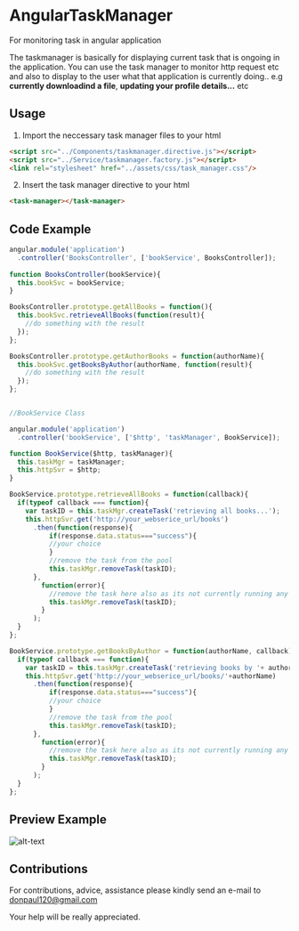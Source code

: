 # AngularTaskManager
For monitoring task in angular application

The taskmanager is basically for displaying current task
that is ongoing in the application.
You can use the task manager to monitor http request etc
and also to display to the user what that application is currently doing..
e.g **currently downloadind a file**, **updating your profile details...** etc


## Usage

1. Import the neccessary task manager files to your html
  ```html
  <script src="../Components/taskmanager.directive.js"></script>
  <script src="../Service/taskmanager.factory.js"></script>
  <link rel="stylesheet" href="../assets/css/task_manager.css"/>
  ````
  
2.  Insert the task manager directive to your html
  ```html
  <task-manager></task-manager>
  ````

## Code Example

```javascript
angular.module('application')
  .controller('BooksController', ['bookService', BooksController]);
  
function BooksController(bookService){
  this.bookSvc = bookService;
}

BooksController.prototype.getAllBooks = function(){
  this.bookSvc.retrieveAllBooks(function(result){
    //do something with the result
  });
};

BooksController.prototype.getAuthorBooks = function(authorName){
  this.bookSvc.getBooksByAuthor(authorName, function(result){
    //do something with the result
  });
};


//BookService Class

angular.module('application')
  .controller('bookService', ['$http', 'taskManager', BookService]);

function BookService($http, taskManager){
  this.taskMgr = taskManager;
  this.httpSvr = $http;
}

BookService.prototype.retrieveAllBooks = function(callback){
  if(typeof callback === function){
    var taskID = this.taskMgr.createTask('retrieving all books...');
    this.httpSvr.get('http://your_webserice_url/books') 
      .then(function(response){
          if(response.data.status==="success"){
          //your choice
          }
          //remove the task from the pool
          this.taskMgr.removeTask(taskID);
      },
        function(error){
          //remove the task here also as its not currently running any more
          this.taskMgr.removeTask(taskID);
        }
      );
  }
};

BookService.prototype.getBooksByAuthor = function(authorName, callback){
  if(typeof callback === function){
    var taskID = this.taskMgr.createTask('retrieving books by '+ authorName+ '');
    this.httpSvr.get('http://your_webserice_url/books/'+authorName) 
      .then(function(response){
          if(response.data.status==="success"){
          //your choice
          }
          //remove the task from the pool
          this.taskMgr.removeTask(taskID);
      },
        function(error){
          //remove the task here also as its not currently running any more
          this.taskMgr.removeTask(taskID);
        }
      );
  }
};
````

## Preview Example

![alt-text](https://github.com/donpaul120/AngularTaskManager/tree/master/src/assets/images/angula_task_mgr_ex.png "Example of taskmanager")

## Contributions

For contributions, advice, assistance please kindly send an e-mail to
donpaul120@gmail.com

Your help will be really appreciated.
